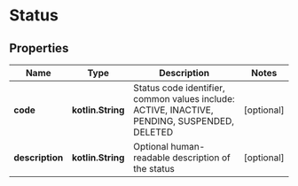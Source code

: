 
# Status

## Properties
| Name | Type | Description | Notes |
| ------------ | ------------- | ------------- | ------------- |
| **code** | **kotlin.String** | Status code identifier, common values include: ACTIVE, INACTIVE, PENDING, SUSPENDED, DELETED |  [optional] |
| **description** | **kotlin.String** | Optional human-readable description of the status |  [optional] |



